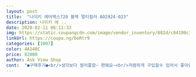 ```yaml
---
layout: post 
title:  "나이키 에어맥스720 블랙 멀티컬러 AO2924-023" 
description: 나이키 에 ..
date: 2020-02-11 06:11:33 
img: https://static.coupangcdn.com/image/vendor_inventory/882d/c84198c303ef169a77abd70bb376ea026b7604bee1bbabf5679dc099dbcd.png 
linkUrl: https://coupa.ng/boRtr9 
categories: [1007] 
color: 4A148C 
price: 82000 
author: Ask View Shop 
cont:  "●구매후기●<br/>생각보다 컬러플함~ 편해요~<br/>저렴하게 구입할수 있어서 좋아요<br/>쿠션감이 너무좋음<br/>" 
---
```

